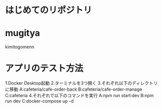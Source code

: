 # はじめてのリポジトリ
# mugitya
kimitogomenn

# アプリのテスト方法  
1.Docker Desktop起動
2.ターミナルを3つ開く
3.それぞれ以下のディレクトリに移動
    A:cafeteria/cafe-order-back
    B:cafeteria/cafe-order-manage
    C:cafeteria
4.それぞれで以下のコマンドを実行
    A:npm run start:dev
    B:npm run dev
    C:docker-compose up -d


